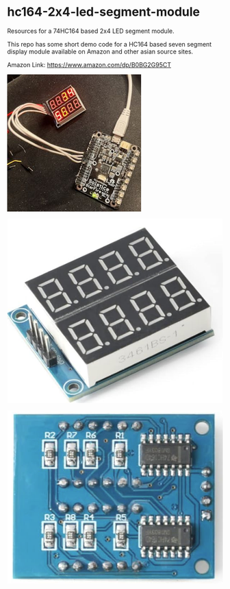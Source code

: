 # hc164-2x4-led-segment-module
Resources for a 74HC164 based 2x4 LED segment module.

This repo has some short demo code for a HC164 based seven segment
display module available on Amazon and other asian source sites.

Amazon Link: https://www.amazon.com/dp/B0BG2G95CT

![Hooked up to Arduino clone](images/hc164-module-1.jpeg)

![Top View](images/hc164-module-front.png)

![Bottom View](images/hc164-module-back.png)
